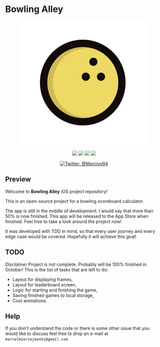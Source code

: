 <p align="center">
  <h1>Bowling Alley</h1>
</p>

<p align="center">
    <img src="Logo.png" width="400" max-width="90%" alt="Bowling Alley Logo" />
</p>

<p align="center">
    <img src="https://img.shields.io/badge/Swift-5.2-orange.svg?style=flat" />
    <img src="https://img.shields.io/badge/iOS-13.0+-informational.svg?style=flat" />
    <img src="https://img.shields.io/badge/Updated-13.09.2020-red.svg?style=flat" />
    <img src="https://img.shields.io/badge/Release-0.0.1-critical.svg?style=flat" />
</p>

<p align="center">
<a href="https://twitter.com/Marciyo94">
    <img src="https://img.shields.io/badge/Twitter-@Marciyo94-blue.svg?style=social&logo=Twitter" alt="Twitter: @Marciyo94" />
</a>
</p>


## Preview

Welcome to **Bowling Alley** iOS project repository!

This is an open-source project for a bowling scoreboard calculator. 

The app is still in the middle of development. I would say that more than 50% is now finished.
This app will be released to the App Store when finished. Feel free to take a look around the project now!

It was developed with TDD in mind, so that every user journey and every edge case would be covered. 
Hopefully it will achieve this goal!

##  TODO

*Disclaimer*
Project is not complete. Probably will be 100% finished in October!
This is the list of tasks that are left to do:
- Layout for displaying frames,
- Layout for leaderboard screen,
- Logic for starting and finishing the game,
- Saving finished games to local storage,
- Cool animations.

## Help

If you don't understand the code or there is some other issue that you would like to discuss feel free to drop an e-mail at
`marcelmierzejewski@gmail.com`
